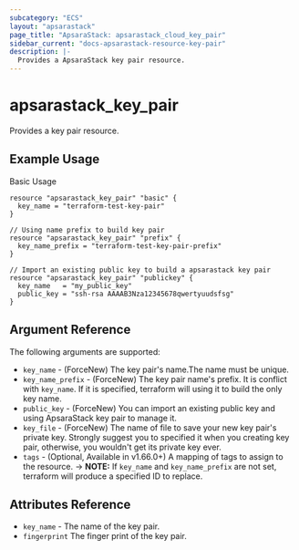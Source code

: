 ```yaml
---
subcategory: "ECS"
layout: "apsarastack"
page_title: "ApsaraStack: apsarastack_cloud_key_pair"
sidebar_current: "docs-apsarastack-resource-key-pair"
description: |-
  Provides a ApsaraStack key pair resource.
---
```


# apsarastack\_key\_pair

Provides a key pair resource.

## Example Usage

Basic Usage

```
resource "apsarastack_key_pair" "basic" {
  key_name = "terraform-test-key-pair"
}

// Using name prefix to build key pair
resource "apsarastack_key_pair" "prefix" {
  key_name_prefix = "terraform-test-key-pair-prefix"
}

// Import an existing public key to build a apsarastack key pair
resource "apsarastack_key_pair" "publickey" {
  key_name   = "my_public_key"
  public_key = "ssh-rsa AAAAB3Nza12345678qwertyuudsfsg"
}
```
## Argument Reference

The following arguments are supported:

* `key_name` - (ForceNew) The key pair's name.The name must be unique.
* `key_name_prefix` - (ForceNew) The key pair name's prefix. It is conflict with `key_name`. If it is specified, terraform will using it to build the only key name.
* `public_key` - (ForceNew) You can import an existing public key and using ApsaraStack key pair to manage it.
* `key_file` - (ForceNew) The name of file to save your new key pair's private key. Strongly suggest you to specified it when you creating key pair, otherwise, you wouldn't get its private key ever.
* `tags` - (Optional, Available in v1.66.0+) A mapping of tags to assign to the resource.
-> **NOTE:** If `key_name` and `key_name_prefix` are not set, terraform will produce a specified ID to replace.

## Attributes Reference

* `key_name` - The name of the key pair.
* `fingerprint` The finger print of the key pair.
